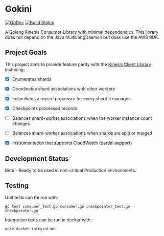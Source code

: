 # Gokini

[![GoDoc](https://godoc.org/github.com/golang/gddo?status.svg)](https://godoc.org/github.com/patrobinson/gokini)
[![Build
Status](https://travis-ci.org/golang/gddo.svg?branch=master)](https://travis-ci.org/patrobinson/gokini)

A Golang Kinesis Consumer Library with minimal dependencies. This library does not depend on the Java MultiLangDaemon but does use the AWS SDK.

## Project Goals

This project aims to provide feature parity with the [Kinesis Client Library](https://github.com/awslabs/amazon-kinesis-client) including:

- [x] Enumerates shards

- [x] Coordinates shard associations with other workers

- [x] Instantiates a record processor for every shard it manages

- [x] Checkpoints processed records

- [ ] Balances shard-worker associations when the worker instance count changes

- [ ] Balances shard-worker associations when shards are split or merged

- [x] Instrumentation that supports CloudWatch (partial support)

## Development Status

Beta - Ready to be used in non-critical Production environments.

## Testing

Unit tests can be run with:
```
go test consumer_test.go consumer.go checkpointer_test.go checkpointer.go
```

Integration tests can be run in docker with:
```
make docker-integration
```
